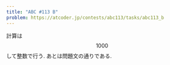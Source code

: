 ```yaml
---
title: "ABC #113 B"
problem: https://atcoder.jp/contests/abc113/tasks/abc113_b
---
```

計算は $$ 1000 $$ して整数で行う. あとは問題文の通りである.
